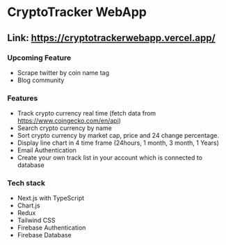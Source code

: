 # CryptoTracker WebApp

## Link: https://cryptotrackerwebapp.vercel.app/

### Upcoming Feature
- Scrape twitter by coin name tag
- Blog community

### Features
- Track crypto currency real time (fetch data from https://www.coingecko.com/en/api)
- Search crypto currency by name
- Sort crypto currency by market cap, price and 24 change percentage.
- Display line chart in 4 time frame (24hours, 1 month, 3 month, 1 Years)
- Email Authentication
- Create your own track list in your account which is connected to database

### Tech stack
- Next.js with TypeScript
- Chart.js
- Redux
- Tailwind CSS
- Firebase Authentication
- Firebase Database